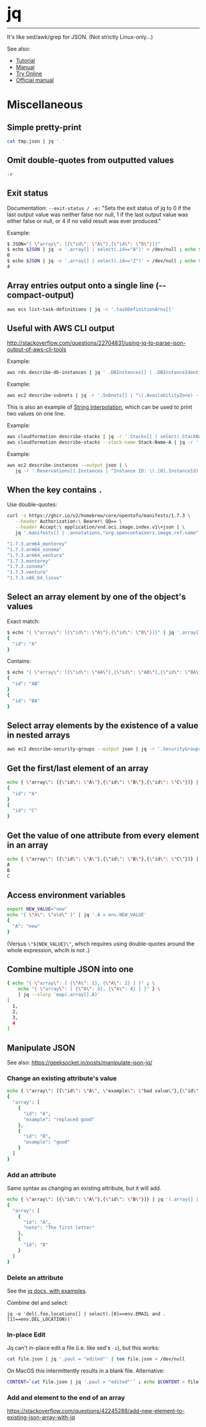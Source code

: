 **<span style="font-size:3em;color:black">jq</span>**
***
It's like sed/awk/grep for JSON.  (Not strictly Linux-only...)

See also:
- [Tutorial](https://stedolan.github.io/jq/tutorial/)
- [Manual](https://stedolan.github.io/jq/manual/)
- [Try Online](https://jqplay.org/)
- [Official manual](https://jqlang.github.io/jq/manual/)

# Miscellaneous

## Simple pretty-print
```bash
cat tmp.json | jq '.'
```

## Omit double-quotes from outputted values
```
-r
```

## Exit status
Documentation: `--exit-status / -e:` "Sets the exit status of jq to 0 if the last output value was neither false nor null, 1 if the last output value was either false or null, or 4 if no valid result was ever produced."

Example:
```bash
$ JSON="{ \"array\": [{\"id\": \"A\"},{\"id\": \"B\"}]}"
$ echo $JSON | jq -e '.array[] | select(.id=="A")' > /dev/null ; echo $?
0
$ echo $JSON | jq -e '.array[] | select(.id=="Z")' > /dev/null ; echo $?
4
```


## Array entries output onto a single line (--compact-output)
```bash
aws ecs list-task-definitions | jq -c '.taskDefinitionArns[]'
```

## Useful with AWS CLI output
http://stackoverflow.com/questions/22704831/using-jq-to-parse-json-output-of-aws-cli-tools

Example:
```bash
aws rds describe-db-instances | jq ' .DBInstances[] | .DBInstanceIdentifier,.DBInstanceClass,.Endpoint.Address'
```

Example:
```bash
aws ec2 describe-subnets | jq -r '.Subnets[] | "\(.AvailabilityZone) - \(.DefaultForAz)"'
```
This is also an example of [String interpolation](https://stedolan.github.io/jq/manual/#Stringinterpolation-%5C(foo)), which can be used to print two values on one line.

Example:
```bash
aws cloudformation describe-stacks | jq -r '.Stacks[] | select(.StackName=="Stack-Name-A" or .StackName=="Stack-Name-B")'
aws cloudformation describe-stacks --stack-name Stack-Name-A | jq -r '.Stacks[0]'
```

Example:
```bash
aws ec2 describe-instances --output json | \
   jq -r '.Reservations[].Instances | "Instance ID: \(.[0].InstanceId)  State: \(.[0].State.Name)  Public FQDN: \(.[0].NetworkInterfaces[0].Association.PublicDnsName)" '
```

## When the key contains `.`
Use double-quotes:
```bash
curl -s https://ghcr.io/v2/homebrew/core/opentofu/manifests/1.7.3 \
   --header Authorization:\ Bearer\ QQ== \
   --header Accept:\ application/vnd.oci.image.index.v1\+json | \
   jq '.manifests[] | .annotations."org.opencontainers.image.ref.name"'

"1.7.3.arm64_monterey"
"1.7.3.arm64_sonoma"
"1.7.3.arm64_ventura"
"1.7.3.monterey"
"1.7.3.sonoma"
"1.7.3.ventura"
"1.7.3.x86_64_linux"
```

## Select an array element by one of the object's values
Exact match:
```bash
$ echo "{ \"array\": [{\"id\": \"A\"},{\"id\": \"B\"}]}" | jq '.array[] | select(.id=="A")'
{
  "id": "A"
}
```
Contains:
```bash
$ echo "{ \"array\": [{\"id\": \"AA\"},{\"id\": \"AB\"},{\"id\": \"BA\"}]}" | jq '.array[] | select(.id | contains("B"))'
{
  "id": "AB"
}
{
  "id": "BA"
}
```

## Select array elements by the existence of a value in nested arrays
```bash
aws ec2 describe-security-groups --output json | jq -r '.SecurityGroups[] | select(.IpPermissionsEgress[].IpRanges[].CidrIp == "0.0.0.0/0") | "\(.VpcId) \(.GroupId) \(.GroupName) \(.Description)"'
```

## Get the first/last element of an array
```bash
echo { \"array\": [{\"id\": \"A\"},{\"id\": \"B\"},{\"id\": \"C\"}]} | jq '.array | first,last'
{
  "id": "A"
}
{
  "id": "C"
}
```

## Get the value of one attribute from every element in an array
```bash
echo { \"array\": [{\"id\": \"A\"},{\"id\": \"B\"},{\"id\": \"C\"}]} | jq '.array[] | .id' -r
A
B
C
```

## Access environment variables
```bash
export NEW_VALUE="new"
echo "{ \"A\": \"old\" }" | jq '.A = env.NEW_VALUE'
{
  "A": "new"
}
```
(Versus ```\"${NEW_VALUE}\"```, which requires using double-quotes around the whole expression, whcih is not .)

## Combine multiple JSON into one
```bash
{ echo "{ \"array\": [ {\"A\": 1}, {\"A\": 2} ] }" ; \
    echo "{ \"array\": [ {\"A\": 3}, {\"A\": 4} ] }" } \
    | jq --slurp 'map(.array[].A)'
[
  1,
  2,
  3,
  4
]
```

## Manipulate JSON

See also: https://geeksocket.in/posts/manipulate-json-jq/

### Change an existing attribute's value
```bash
echo { \"array\": [{\"id\": \"A\", \"example\": \"bad value\"},{\"id\": \"B\", \"example\": \"good\"}]} | jq '(.array[] | select(.id=="A")).example = "replaced good"'
{
  "array": [
    {
      "id": "A",
      "example": "replaced good"
    },
    {
      "id": "B",
      "example": "good"
    }
  ]
}
```

### Add an attribute
Same syntax as changing an existing attribute, but it will add.
```bash
echo { \"array\": [{\"id\": \"A\"},{\"id\": \"B\"}]} | jq '(.array[] | select(.id=="A")).note = "The first letter"'
{
  "array": [
    {
      "id": "A",
      "note": "The first letter"
    },
    {
      "id": "B"
    }
  ]
}
```

### Delete an attribute
See the [jq docs, with examples](https://jqlang.github.io/jq/manual/#del).

Combine del and select:
```
jq -e 'del(.foo.locations[] | select(.[0]==env.EMAIL and .[1]==env.DEL_LOCATION))'
```

### In-place Edit

Jq can't in-place edit a file (i.e. like sed's ```-i```), but this works:
```bash
cat file.json | jq '.paul = "edited"' | tee file.json > /dev/null
```
On MacOS this intermittently results in a blank file.  Alternative:
```bash
CONTENT=`cat file.json | jq '.paul = "edited"'` ; echo $CONTENT > file.json
```


### Add and element to the end of an array

https://stackoverflow.com/questions/42245288/add-new-element-to-existing-json-array-with-jq